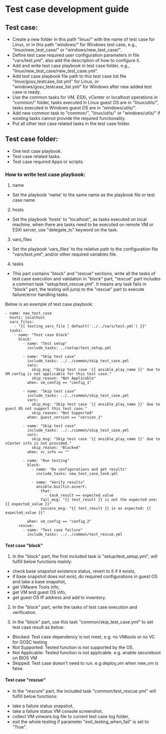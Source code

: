 # Test case development guide

## Test case:
- Create a new folder in this path "linux/" with the name of test case for Linux, or in this path "windows/" for Windows test case, e.g., "linux/new_test_case/" or "windows/new_test_case/".
- Define test case required user configuration parameters in file "vars/test.yml", also add the description of how to configure it.
- Add and write test case playbook in test case folder, e.g., "linux/new_test_case/new_test_case.yml". 
- Add test case playbook file path to this test case list file "linux/gosv_testcase_list.yml" for Linux, or "windows/gosv_testcase_list.yml" for Windows after new added test case is ready.
- Use the common tasks for VM, ESXi, vCenter or localhost operations in "common/" folder, tasks executed in Linux guest OS are in "linux/utils/", tasks executed in Windows guest OS are in "windows/utils/".
- Add new common task to "common/", "linux/utils/" or "windows/utils/" if existing tasks cannot provide the required functionality.
- Put all other test case related tasks in the test case folder.

## Test case folder:
- One test case playbook.
- Test case related tasks.
- Test case required Apps or scripts.

### How to write test case playbook:
1. name
- Set the playbook 'name' to the same name as the playbook file or test case name.
2. hosts
- Set the playbook 'hosts' to "localhost", as tasks executed on local machine, when there are tasks need to be executed on remote VM or ESXi server, use "delegate_to" keyword on the task.
3. vars_files
- Set the playbook 'vars_files' to the relative path to the configuration file "vars/test.yml", and/or other required variables file.
4. tasks
- This part contains "block" and "rescue" sections, write all the tasks of test case execution and validation in "block" part, "rescue" part includes a common task "setup/test_rescue.yml". It means any task fails in "block" part, the testing will jump to the "rescue" part to execute failure/error handling tasks.

Below is an example of test case playbook:
```
- name: new_test_case
  hosts: localhost
  vars_files:
    - "{{ testing_vars_file | default('../../vars/test.yml') }}"
  tasks:
    - name: "Test case block"
      block:
        - name: "Test setup"
          include_tasks: ../setup/test_setup.yml

        - name: "Skip test case"
          include_tasks: ../../common/skip_test_case.yml
          vars:
            skip_msg: "Skip test case '{{ ansible_play_name }}' due to VM config is not applicable for this test case."
            skip_reason: "Not Applicable"
          when: vm_config == "config_1"

        - name: "Skip test case"
          include_tasks: ../../common/skip_test_case.yml
          vars:
            skip_msg: "Skip test case '{{ ansible_play_name }}' due to guest OS not support this test case."
            skip_reason: "Not Supported"
          when: guest_version == "version_1"

        - name: "Skip test case"
          include_tasks: ../../common/skip_test_case.yml
          vars:
            skip_msg: "Skip test case '{{ ansible_play_name }}' due to vCenter info is not provided."
            skip_reason: "Blocked"
          when: vc_info == ""

        - name: "Run testing"
          block:
            - name: "Do configurations and get results"
              include_tasks: new_test_case_task.yml
            
            - name: "Verify results"
              ansible.builtin.assert:
                that:
                  - task_result == expected_value
                fail_msg: "{{ test_result }} is not the expected one: {{ expected_value }}"
                success_msg: "{{ test_result }} is as expected: {{ expected_value }}"

          when: vm_config == "config_2"
      rescue:
        - name: "Test case failure"
          include_tasks: ../../common/test_rescue.yml
```

#### Test case "block"
1. In the "block" part, the first included task is "setup/test_setup.yml", will fulfill below functions mainly:
* check base snapshot existence status, revert to it if it exists,
* if base snapshot does not exist, do required configurations in guest OS and take a base snapshot,
* get VMware Tools info,
* get VM and guest OS info,
* get guest OS IP address and add to inventory.

2. In the "block" part, write the tasks of test case execution and verification.

3. In the "block" part, use this task "common/skip_test_case.yml" to set test case result as below:
* Blocked: Test case dependency is not meet, e.g. no VMtools or no VC for GOSC testing
* Not Supported: Tested function is not supported by the OS.
* Not Applicable: Tested function is not applicable. e.g. enable secureboot on BIOS VM
* Skipped: Test case doesn't need to run. e.g deploy_vm when new_vm is false.

#### Test case "rescue"
- In the "rescure" part, the included task "common/test_rescue.yml" will fulfill below functions:
* take a failure status snapshot,
* take a failure status VM console screenshot,
* collect VM vmware.log file to current test case log folder,
* exit the whole testing if parameter "exit_testing_when_fail" is set to "True".
